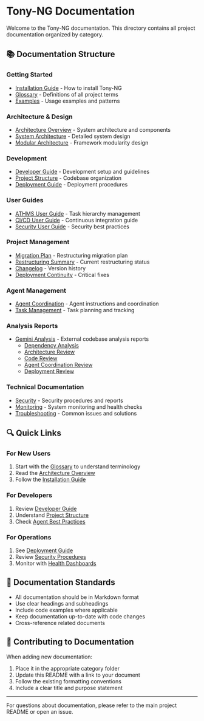 # Tony-NG Documentation

Welcome to the Tony-NG documentation. This directory contains all project documentation organized by category.

## 📚 Documentation Structure

### Getting Started
- [Installation Guide](installation/INSTALLATION.md) - How to install Tony-NG
- [Glossary](getting-started/GLOSSARY.md) - Definitions of all project terms
- [Examples](usage/EXAMPLES.md) - Usage examples and patterns

### Architecture & Design
- [Architecture Overview](architecture/ARCHITECTURE.md) - System architecture and components
- [System Architecture](SYSTEM-ARCHITECTURE.md) - Detailed system design
- [Modular Architecture](architecture/modular-architecture/) - Framework modularity design

### Development
- [Developer Guide](developer-guide/README.md) - Development setup and guidelines
- [Project Structure](development/PROJECT-STRUCTURE.md) - Codebase organization
- [Deployment Guide](DEPLOYMENT-GUIDE.md) - Deployment procedures

### User Guides
- [ATHMS User Guide](USER-GUIDE-ATHMS.md) - Task hierarchy management
- [CI/CD User Guide](USER-GUIDE-CICD.md) - Continuous integration guide
- [Security User Guide](USER-GUIDE-SECURITY.md) - Security best practices

### Project Management
- [Migration Plan](project-management/MIGRATION-PLAN.md) - Restructuring migration plan
- [Restructuring Summary](project-management/RESTRUCTURING-SUMMARY.md) - Current restructuring status
- [Changelog](project-management/CHANGELOG.md) - Version history
- [Deployment Continuity](project-management/CRITICAL-DEPLOYMENT-CONTINUITY-FIX.md) - Critical fixes

### Agent Management
- [Agent Coordination](agent-management/) - Agent instructions and coordination
- [Task Management](task-management/) - Task planning and tracking

### Analysis Reports
- [Gemini Analysis](gemini/) - External codebase analysis reports
  - [Dependency Analysis](gemini/01-dependency-analysis.md)
  - [Architecture Review](gemini/02-architecture-and-design-review.md)
  - [Code Review](gemini/03-code-and-logic-review.md)
  - [Agent Coordination Review](gemini/04-agent-instruction-and-coordination-review.md)
  - [Deployment Review](gemini/05-deployment-and-operations-review.md)

### Technical Documentation
- [Security](security/) - Security procedures and reports
- [Monitoring](monitoring/) - System monitoring and health checks
- [Troubleshooting](TROUBLESHOOTING-GUIDE.md) - Common issues and solutions

## 🔍 Quick Links

### For New Users
1. Start with the [Glossary](getting-started/GLOSSARY.md) to understand terminology
2. Read the [Architecture Overview](architecture/ARCHITECTURE.md)
3. Follow the [Installation Guide](installation/INSTALLATION.md)

### For Developers
1. Review [Developer Guide](developer-guide/README.md)
2. Understand [Project Structure](development/PROJECT-STRUCTURE.md)
3. Check [Agent Best Practices](agent-management/)

### For Operations
1. See [Deployment Guide](DEPLOYMENT-GUIDE.md)
2. Review [Security Procedures](security/)
3. Monitor with [Health Dashboards](monitoring/web/dashboard.html)

## 📝 Documentation Standards

- All documentation should be in Markdown format
- Use clear headings and subheadings
- Include code examples where applicable
- Keep documentation up-to-date with code changes
- Cross-reference related documents

## 🤝 Contributing to Documentation

When adding new documentation:
1. Place it in the appropriate category folder
2. Update this README with a link to your document
3. Follow the existing formatting conventions
4. Include a clear title and purpose statement

---

For questions about documentation, please refer to the main project README or open an issue.